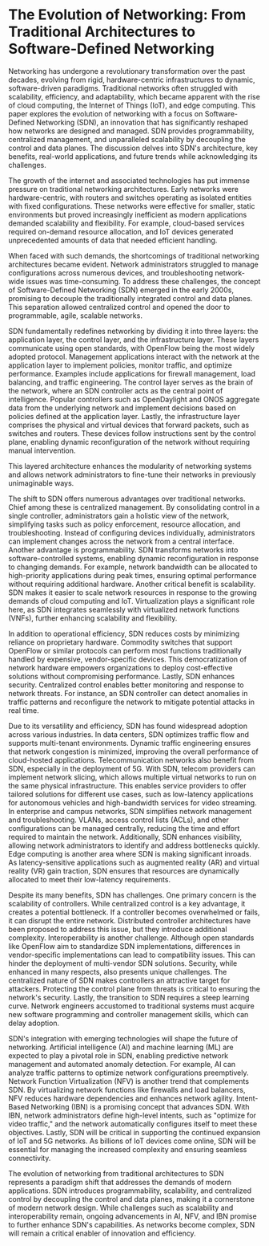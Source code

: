 # The Evolution of Networking: From Traditional Architectures to Software-Defined Networking

Networking has undergone a revolutionary transformation over the past decades, evolving from rigid, hardware-centric infrastructures to dynamic, software-driven paradigms. Traditional networks often struggled with scalability, efficiency, and adaptability, which became apparent with the rise of cloud computing, the Internet of Things (IoT), and edge computing. This paper explores the evolution of networking with a focus on Software-Defined Networking (SDN), an innovation that has significantly reshaped how networks are designed and managed. SDN provides programmability, centralized management, and unparalleled scalability by decoupling the control and data planes. The discussion delves into SDN's architecture, key benefits, real-world applications, and future trends while acknowledging its challenges.

The growth of the internet and associated technologies has put immense pressure on traditional networking architectures. Early networks were hardware-centric, with routers and switches operating as isolated entities with fixed configurations. These networks were effective for smaller, static environments but proved increasingly inefficient as modern applications demanded scalability and flexibility. For example, cloud-based services required on-demand resource allocation, and IoT devices generated unprecedented amounts of data that needed efficient handling.

When faced with such demands, the shortcomings of traditional networking architectures became evident. Network administrators struggled to manage configurations across numerous devices, and troubleshooting network-wide issues was time-consuming. To address these challenges, the concept of Software-Defined Networking (SDN) emerged in the early 2000s, promising to decouple the traditionally integrated control and data planes. This separation allowed centralized control and opened the door to programmable, agile, scalable networks.

SDN fundamentally redefines networking by dividing it into three layers: the application layer, the control layer, and the infrastructure layer. These layers communicate using open standards, with OpenFlow being the most widely adopted protocol. Management applications interact with the network at the application layer to implement policies, monitor traffic, and optimize performance. Examples include applications for firewall management, load balancing, and traffic engineering. The control layer serves as the brain of the network, where an SDN controller acts as the central point of intelligence. Popular controllers such as OpenDaylight and ONOS aggregate data from the underlying network and implement decisions based on policies defined at the application layer. Lastly, the infrastructure layer comprises the physical and virtual devices that forward packets, such as switches and routers. These devices follow instructions sent by the control plane, enabling dynamic reconfiguration of the network without requiring manual intervention.

This layered architecture enhances the modularity of networking systems and allows network administrators to fine-tune their networks in previously unimaginable ways.

The shift to SDN offers numerous advantages over traditional networks. Chief among these is centralized management. By consolidating control in a single controller, administrators gain a holistic view of the network, simplifying tasks such as policy enforcement, resource allocation, and troubleshooting. Instead of configuring devices individually, administrators can implement changes across the network from a central interface. Another advantage is programmability. SDN transforms networks into software-controlled systems, enabling dynamic reconfiguration in response to changing demands. For example, network bandwidth can be allocated to high-priority applications during peak times, ensuring optimal performance without requiring additional hardware. Another critical benefit is scalability. SDN makes it easier to scale network resources in response to the growing demands of cloud computing and IoT. Virtualization plays a significant role here, as SDN integrates seamlessly with virtualized network functions (VNFs), further enhancing scalability and flexibility.

In addition to operational efficiency, SDN reduces costs by minimizing reliance on proprietary hardware. Commodity switches that support OpenFlow or similar protocols can perform most functions traditionally handled by expensive, vendor-specific devices. This democratization of network hardware empowers organizations to deploy cost-effective solutions without compromising performance. Lastly, SDN enhances security. Centralized control enables better monitoring and response to network threats. For instance, an SDN controller can detect anomalies in traffic patterns and reconfigure the network to mitigate potential attacks in real time.

Due to its versatility and efficiency, SDN has found widespread adoption across various industries. In data centers, SDN optimizes traffic flow and supports multi-tenant environments. Dynamic traffic engineering ensures that network congestion is minimized, improving the overall performance of cloud-hosted applications. Telecommunication networks also benefit from SDN, especially in the deployment of 5G. With SDN, telecom providers can implement network slicing, which allows multiple virtual networks to run on the same physical infrastructure. This enables service providers to offer tailored solutions for different use cases, such as low-latency applications for autonomous vehicles and high-bandwidth services for video streaming. In enterprise and campus networks, SDN simplifies network management and troubleshooting. VLANs, access control lists (ACLs), and other configurations can be managed centrally, reducing the time and effort required to maintain the network. Additionally, SDN enhances visibility, allowing network administrators to identify and address bottlenecks quickly. Edge computing is another area where SDN is making significant inroads. As latency-sensitive applications such as augmented reality (AR) and virtual reality (VR) gain traction, SDN ensures that resources are dynamically allocated to meet their low-latency requirements.

Despite its many benefits, SDN has challenges. One primary concern is the scalability of controllers. While centralized control is a key advantage, it creates a potential bottleneck. If a controller becomes overwhelmed or fails, it can disrupt the entire network. Distributed controller architectures have been proposed to address this issue, but they introduce additional complexity. Interoperability is another challenge. Although open standards like OpenFlow aim to standardize SDN implementations, differences in vendor-specific implementations can lead to compatibility issues. This can hinder the deployment of multi-vendor SDN solutions. Security, while enhanced in many respects, also presents unique challenges. The centralized nature of SDN makes controllers an attractive target for attackers. Protecting the control plane from threats is critical to ensuring the network's security. Lastly, the transition to SDN requires a steep learning curve. Network engineers accustomed to traditional systems must acquire new software programming and controller management skills, which can delay adoption.

SDN's integration with emerging technologies will shape the future of networking. Artificial intelligence (AI) and machine learning (ML) are expected to play a pivotal role in SDN, enabling predictive network management and automated anomaly detection. For example, AI can analyze traffic patterns to optimize network configurations preemptively. Network Function Virtualization (NFV) is another trend that complements SDN. By virtualizing network functions like firewalls and load balancers, NFV reduces hardware dependencies and enhances network agility. Intent-Based Networking (IBN) is a promising concept that advances SDN. With IBN, network administrators define high-level intents, such as "optimize for video traffic," and the network automatically configures itself to meet these objectives. Lastly, SDN will be critical in supporting the continued expansion of IoT and 5G networks. As billions of IoT devices come online, SDN will be essential for managing the increased complexity and ensuring seamless connectivity.

The evolution of networking from traditional architectures to SDN represents a paradigm shift that addresses the demands of modern applications. SDN introduces programmability, scalability, and centralized control by decoupling the control and data planes, making it a cornerstone of modern network design. While challenges such as scalability and interoperability remain, ongoing advancements in AI, NFV, and IBN promise to further enhance SDN's capabilities. As networks become complex, SDN will remain a critical enabler of innovation and efficiency.
